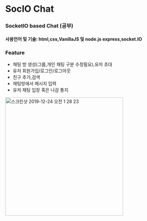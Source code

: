 # SocIO Chat

### SocketIO based Chat (공부)

#### 사용언어 및 기술: html,css,VanillaJS 및 node.js express,socket.IO

### Feature

<ul>
    <li>채팅 방 생성(그룹,개인 채팅 구분 수정필요),유저 초대</li>
    <li>유저 회원가입/로그인/로그아웃</li>
    <li>친구 추가,검색</li>
    <li>채팅방에서 메시지 입력</li>
    <li>유저 채팅 입장 혹은 나감 통지</li>
</ul>
<img width="370" alt="스크린샷 2019-12-24 오전 1 28 23" src="https://user-images.githubusercontent.com/30601503/71368996-c8d2f700-25ec-11ea-9e43-a66f39721af4.png">
